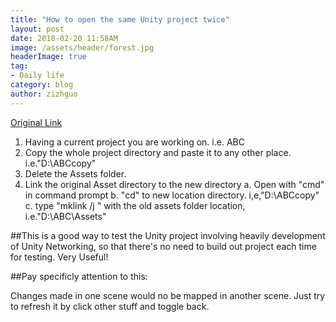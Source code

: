```yaml
---
title: "How to open the same Unity project twice"
layout: post
date: 2018-02-20 11:58AM
image: /assets/header/forest.jpg
headerImage: true
tag:
- Daily life
category: blog
author: zizhguo
---
```


[Original Link](http://www.chadweisshaar.com/blog/2016/04/05/how-to-open-the-same-unity-project-twice/)

1. Having a current project you are working on. i.e. ABC
2. Copy the whole project directory and paste it to any other place. i.e."D:\ABCcopy"
3. Delete the Assets folder.
4. Link the original Asset directory to the new directory
	a. Open with "cmd" in command prompt
	b. "cd" to new location directory. i,e,"D:\ABCcopy"
	c. type "mklink /j " with the old assets folder location, i.e."D:\ABC\Assets"

##This is a good way to test the Unity project involving heavily development of Unity Networking, so that there's no need to build out project each time for testing. Very Useful!

##Pay specificly attention to this:

Changes made in one scene would no be mapped in another scene. Just try to refresh it by click other stuff and toggle back.